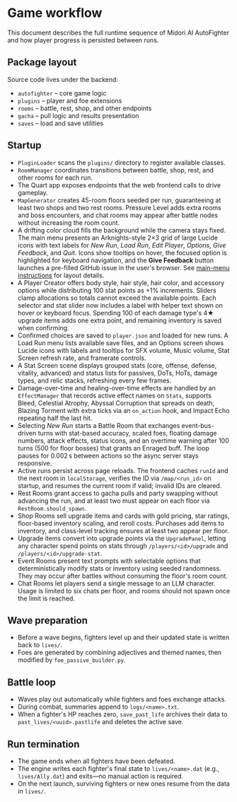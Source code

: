 # Game workflow

This document describes the full runtime sequence of Midori AI AutoFighter and how player progress is persisted between runs.

## Package layout
Source code lives under the backend:

- `autofighter` – core game logic
- `plugins` – player and foe extensions
- `rooms` – battle, rest, shop, and other endpoints
- `gacha` – pull logic and results presentation
- `saves` – load and save utilities

## Startup
- `PluginLoader` scans the `plugins/` directory to register available classes.
- `RoomManager` coordinates transitions between battle, shop, rest, and other rooms for each run.
- The Quart app exposes endpoints that the web frontend calls to drive gameplay.
- `MapGenerator` creates 45-room floors seeded per run, guaranteeing at least two shops and two rest rooms. Pressure Level adds extra rooms and boss encounters, and chat rooms may appear after battle nodes without increasing the room count.
- A drifting color cloud fills the background while the camera stays fixed. The main menu presents an Arknights-style 2×3 grid of large Lucide icons with text labels for *New Run*, *Load Run*, *Edit Player*, *Options*, *Give Feedback*, and *Quit*. Icons show tooltips on hover, the focused option is highlighted for keyboard navigation, and the **Give Feedback** button launches a pre-filled GitHub issue in the user's browser. See [main-menu instructions](../instructions/main-menu.md) for layout details.
- A Player Creator offers body style, hair style, hair color, and accessory options while distributing 100 stat points as +1% increments. Sliders clamp allocations so totals cannot exceed the available points. Each selector and stat slider now includes a label with helper text shown on hover or keyboard focus. Spending 100 of each damage type's 4★ upgrade items adds one extra point, and remaining inventory is saved when confirming.
- Confirmed choices are saved to `player.json` and loaded for new runs. A Load Run menu lists available save files, and an Options screen shows Lucide icons with labels and tooltips for SFX volume, Music volume, Stat Screen refresh rate, and framerate controls.
- A Stat Screen scene displays grouped stats (core, offense, defense, vitality, advanced) and status lists for passives, DoTs, HoTs, damage types, and relic stacks, refreshing every few frames.
- Damage-over-time and healing-over-time effects are handled by an `EffectManager` that records active effect names on `Stats`, supports Bleed, Celestial Atrophy, Abyssal Corruption that spreads on death, Blazing Torment with extra ticks via an `on_action` hook, and Impact Echo repeating half the last hit.
- Selecting *New Run* starts a Battle Room that exchanges event-bus-driven turns with stat-based accuracy, scaled foes, floating damage numbers, attack effects, status icons, and an overtime warning after 100 turns (500 for floor bosses) that grants an Enraged buff. The loop pauses for 0.002 s between actions so the async server stays responsive.
- Active runs persist across page reloads. The frontend caches `runId` and the next room in `localStorage`, verifies the ID via `/map/<run_id>` on startup, and resumes the current room if valid; invalid IDs are cleared.
 - Rest Rooms grant access to gacha pulls and party swapping without advancing the run, and at least two must appear on each floor via `RestRoom.should_spawn`.
- Shop Rooms sell upgrade items and cards with gold pricing, star ratings, floor-based inventory scaling, and reroll costs. Purchases add items to inventory, and class-level tracking ensures at least two appear per floor.
- Upgrade items convert into upgrade points via the `UpgradePanel`, letting any character spend points on stats through `/players/<id>/upgrade` and `/players/<id>/upgrade-stat`.
- Event Rooms present text prompts with selectable options that deterministically modify stats or inventory using seeded randomness. They may occur after battles without consuming the floor's room count.
 - Chat Rooms let players send a single message to an LLM character. Usage is limited to six chats per floor, and rooms should not spawn once the limit is reached.

## Wave preparation
- Before a wave begins, fighters level up and their updated state is written back to `lives/`.
- Foes are generated by combining adjectives and themed names, then modified by `foe_passive_builder.py`.

## Battle loop
- Waves play out automatically while fighters and foes exchange attacks.
- During combat, summaries append to `logs/<name>.txt`.
- When a fighter's HP reaches zero, `save_past_life` archives their data to `past_lives/<uuid>.pastlife` and deletes the active save.

## Run termination
- The game ends when all fighters have been defeated.
- The engine writes each fighter's final state to `lives/<name>.dat` (e.g., `lives/Ally.dat`) and exits—no manual action is required.
- On the next launch, surviving fighters or new ones resume from the data in `lives/`.
